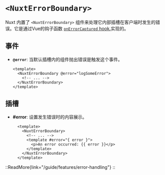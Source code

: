 # `<NuxtErrorBoundary>`

Nuxt 内置了 `<NuxtErrorBoundary>` 组件来处理它内部插槽在客户端时发生的错误。它是通过Vue的钩子函数 [`onErrorCaptured` hook.](https://vuejs.org/api/composition-api-lifecycle.html#onerrorcaptured)实现的。

## 事件

- **`@error`**: 当默认插槽内的组件抛出错误是触发这个事件。

  ```vue
  <template>
    <NuxtErrorBoundary @error="logSomeError">
      <!-- ... -->
    </NuxtErrorBoundary>
  </template>
  ```

## 插槽

- **#error**: 设置发生错误时的内容展示。

  ```vue
    <template>
      <NuxtErrorBoundary>
        <!-- ... -->
        <template #error="{ error }">
          <p>An error occurred: {{ error }}</p>
        </template>
      </NuxtErrorBoundary>
    </template>
  ```

::ReadMore{link="/guide/features/error-handling"}
::
